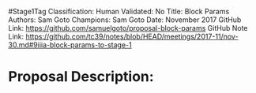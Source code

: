 #Stage1Tag
Classification:
Human Validated: No
Title: Block Params
Authors: Sam Goto
Champions: Sam Goto
Date: November 2017
GitHub Link: https://github.com/samuelgoto/proposal-block-params
GitHub Note Link: https://github.com/tc39/notes/blob/HEAD/meetings/2017-11/nov-30.md#9iiia-block-params-to-stage-1

# Proposal Description:
